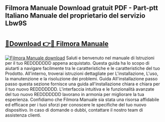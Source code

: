 ## Filmora Manuale Download gratuit PDF - Part-ptt Italiano Manuale del proprietario del servizio Lbw9S

# <h2><a href="http://dfe8p3h.blite.top/?on=Filmora+Manuale">🔗Download 👉🔴 Filmora Manuale</a></h2>

[![Filmora Manuale download](https://i.imgur.com/lujVjoI.png)](http://dfe8p3h.blite.top/?on=Filmora+Manuale)
Saluti e benvenuto nel manuale di Istruzioni per il tuo REDDDDDDD appena acquistato. Questa guida ha lo scopo di aiutarti a navigare facilmente tra le caratteristiche e le caratteristiche del tuo Prodotto. All'interno, troverai istruzioni dettagliate per L'installazione, L'uso, la manutenzione e la risoluzione dei problemi. Guida All'installazione passo passo questa sezione fornisce una guida all'installazione chiara e chiara per il tuo nuovo REDDDDDDD. L'interfaccia intuitiva e le funzionalità avanzate del tuo nuovo REDDDDDDD lavorano in armonia per migliorare la tua esperienza. Confidiamo che Filmora Manuale sia stata una risorsa affidabile ed efficace per i tuoi sforzi per conoscere le specifiche del tuo nuovo dispositivo. In caso di domande o dubbi, contattare il nostro team di assistenza clienti.
